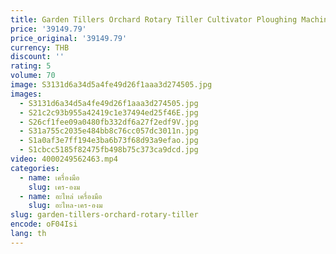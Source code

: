 ```yaml
---
title: Garden Tillers Orchard Rotary Tiller Cultivator Ploughing Machine สําหรับรถแทรกเตอร์
price: '39149.79'
price_original: '39149.79'
currency: THB
discount: ''
rating: 5
volume: 70
image: S3131d6a34d5a4fe49d26f1aaa3d274505.jpg
images:
  - S3131d6a34d5a4fe49d26f1aaa3d274505.jpg
  - S21c2c93b955a42419c1e37494ed25f46E.jpg
  - S26cf1fee09a0480fb332df6a27f2edf9V.jpg
  - S31a755c2035e484bb8c76cc057dc3011n.jpg
  - S1a0af3e7ff194e3ba6b73f68d93a9efao.jpg
  - S1cbcc5185f82475fb498b75c373ca9dcd.jpg
video: 4000249562463.mp4
categories:
  - name: เครื่องมือ
    slug: เคร-องม
  - name: อะไหล่ เครื่องมือ
    slug: อะไหล-เคร-องม
slug: garden-tillers-orchard-rotary-tiller
encode: oF04Isi
lang: th
---
```

  